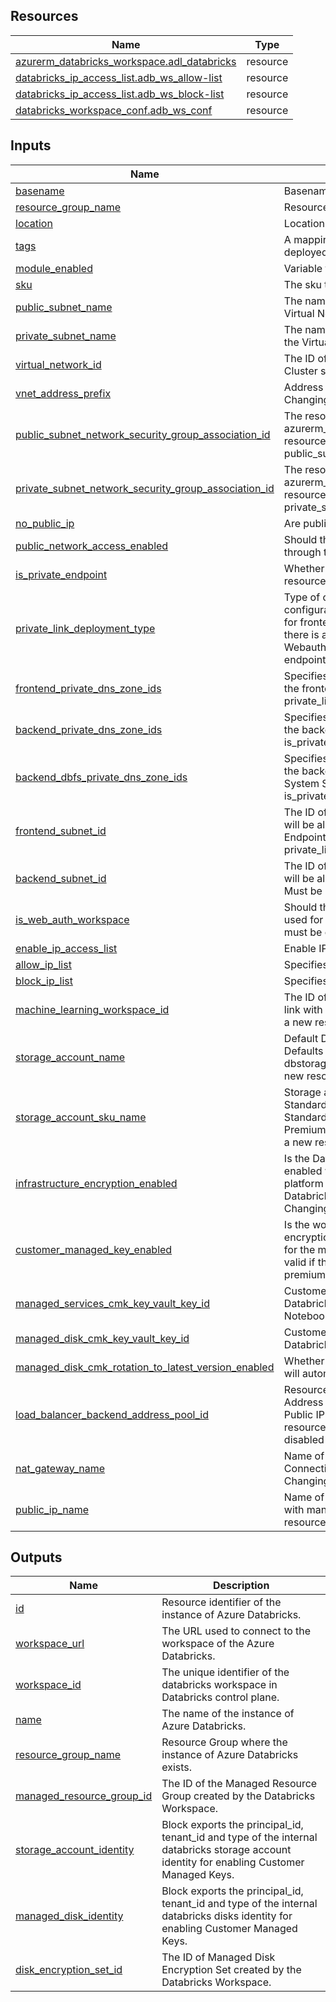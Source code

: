 <!-- BEGIN_TF_DOCS -->
## Resources

| Name | Type |
|------|------|
| [azurerm_databricks_workspace.adl_databricks](https://registry.terraform.io/providers/hashicorp/azurerm/latest/docs/resources/databricks_workspace) | resource |
| [databricks_ip_access_list.adb_ws_allow-list](https://registry.terraform.io/providers/databricks/databricks/latest/docs/resources/ip_access_list) | resource |
| [databricks_ip_access_list.adb_ws_block-list](https://registry.terraform.io/providers/databricks/databricks/latest/docs/resources/ip_access_list) | resource |
| [databricks_workspace_conf.adb_ws_conf](https://registry.terraform.io/providers/databricks/databricks/latest/docs/resources/workspace_conf) | resource |

## Inputs

| Name | Description | Type | Default | Required |
|------|-------------|------|---------|:--------:|
| <a name="input_basename"></a> [basename](#input\_basename) | Basename of the module. | `string` | n/a | yes |
| <a name="input_resource_group_name"></a> [resource\_group\_name](#input\_resource\_group\_name) | Resource group name. | `string` | n/a | yes |
| <a name="input_location"></a> [location](#input\_location) | Location of the resource group. | `string` | n/a | yes |
| <a name="input_tags"></a> [tags](#input\_tags) | A mapping of tags which should be assigned to the deployed resource. | `map(string)` | `{}` | no |
| <a name="input_module_enabled"></a> [module\_enabled](#input\_module\_enabled) | Variable to enable or disable the module. | `bool` | `true` | no |
| <a name="input_sku"></a> [sku](#input\_sku) | The sku to use for the Databricks Workspace. | `string` | `"premium"` | no |
| <a name="input_public_subnet_name"></a> [public\_subnet\_name](#input\_public\_subnet\_name) | The name of the Public (Host) Subnet within the Virtual Network. | `string` | `null` | no |
| <a name="input_private_subnet_name"></a> [private\_subnet\_name](#input\_private\_subnet\_name) | The name of the Private (Container) Subnet within the Virtual Network. | `string` | `null` | no |
| <a name="input_virtual_network_id"></a> [virtual\_network\_id](#input\_virtual\_network\_id) | The ID of a Virtual Network where this Databricks Cluster should be created. | `string` | `null` | no |
| <a name="input_vnet_address_prefix"></a> [vnet\_address\_prefix](#input\_vnet\_address\_prefix) | Address prefix for Managed virtual network. Changing this forces a new resource to be created. | `string` | `"10.139"` | no |
| <a name="input_public_subnet_network_security_group_association_id"></a> [public\_subnet\_network\_security\_group\_association\_id](#input\_public\_subnet\_network\_security\_group\_association\_id) | The resource ID of the azurerm\_subnet\_network\_security\_group\_association resource which is referred to by the public\_subnet\_name field. | `string` | `null` | no |
| <a name="input_private_subnet_network_security_group_association_id"></a> [private\_subnet\_network\_security\_group\_association\_id](#input\_private\_subnet\_network\_security\_group\_association\_id) | The resource ID of the azurerm\_subnet\_network\_security\_group\_association resource which is referred to by the private\_subnet\_name field. | `string` | `null` | no |
| <a name="input_no_public_ip"></a> [no\_public\_ip](#input\_no\_public\_ip) | Are public IP Addresses not allowed? | `bool` | `true` | no |
| <a name="input_public_network_access_enabled"></a> [public\_network\_access\_enabled](#input\_public\_network\_access\_enabled) | Should the Databricks Workspace be accesible through the public network? | `bool` | `false` | no |
| <a name="input_is_private_endpoint"></a> [is\_private\_endpoint](#input\_is\_private\_endpoint) | Whether private endpoints are enabled to access the resource. | `bool` | `true` | no |
| <a name="input_private_link_deployment_type"></a> [private\_link\_deployment\_type](#input\_private\_link\_deployment\_type) | Type of configuration for Private Link. In Standard configuration, there are separate private endpoints for frontend and backend. In Simplified configuration, there is a single private endpoint for UI and API. In Webauth configuration, only a webauth private endpoint is configured. | `string` | `"simplified"` | no |
| <a name="input_frontend_private_dns_zone_ids"></a> [frontend\_private\_dns\_zone\_ids](#input\_frontend\_private\_dns\_zone\_ids) | Specifies the list of Private DNS Zones to include for the frontend. Must be provided when private\_link\_deployment\_type is standard | `list(string)` | `[]` | no |
| <a name="input_backend_private_dns_zone_ids"></a> [backend\_private\_dns\_zone\_ids](#input\_backend\_private\_dns\_zone\_ids) | Specifies the list of Private DNS Zones to include for the backend. Must be provided when is\_private\_endpoint is true | `list(string)` | `[]` | no |
| <a name="input_backend_dbfs_private_dns_zone_ids"></a> [backend\_dbfs\_private\_dns\_zone\_ids](#input\_backend\_dbfs\_private\_dns\_zone\_ids) | Specifies the list of Private DNS Zones to include for the backend connection to the Databricks File System Storage Account. Must be provided when is\_private\_endpoint is true | `list(string)` | `[]` | no |
| <a name="input_frontend_subnet_id"></a> [frontend\_subnet\_id](#input\_frontend\_subnet\_id) | The ID of the subnet from which private IP addresses will be allocated for the user access Private Endpoints. Must be provided when private\_link\_deployment\_type is standard | `string` | `null` | no |
| <a name="input_backend_subnet_id"></a> [backend\_subnet\_id](#input\_backend\_subnet\_id) | The ID of the subnet from which private IP addresses will be allocated for the backend Private Endpoint. Must be provided when is\_private\_endpoint is true | `string` | `null` | no |
| <a name="input_is_web_auth_workspace"></a> [is\_web\_auth\_workspace](#input\_is\_web\_auth\_workspace) | Should this Azure Databricks Workspace Instance be used for Private Endpoint Web Authentication? There must be only one per region. | `string` | `false` | no |
| <a name="input_enable_ip_access_list"></a> [enable\_ip\_access\_list](#input\_enable\_ip\_access\_list) | Enable IP access lists. | `bool` | `false` | no |
| <a name="input_allow_ip_list"></a> [allow\_ip\_list](#input\_allow\_ip\_list) | Specifies the list of IPs allowed to the workspace. | `list(string)` | `[]` | no |
| <a name="input_block_ip_list"></a> [block\_ip\_list](#input\_block\_ip\_list) | Specifies the list of IPs blocked to the workspace. | `list(string)` | `[]` | no |
| <a name="input_machine_learning_workspace_id"></a> [machine\_learning\_workspace\_id](#input\_machine\_learning\_workspace\_id) | The ID of a Azure Machine Learning workspace to link with Databricks workspace. Changing this forces a new resource to be created. | `string` | `null` | no |
| <a name="input_storage_account_name"></a> [storage\_account\_name](#input\_storage\_account\_name) | Default Databricks File Storage account name. Defaults to a randomized name(e.g. dbstoragel6mfeghoe5kxu). Changing this forces a new resource to be created. | `string` | `null` | no |
| <a name="input_storage_account_sku_name"></a> [storage\_account\_sku\_name](#input\_storage\_account\_sku\_name) | Storage account SKU name. Possible values include Standard\_LRS, Standard\_GRS, Standard\_RAGRS, Standard\_GZRS, Standard\_RAGZRS, Standard\_ZRS, Premium\_LRS or Premium\_ZRS. Changing this forces a new resource to be created. | `string` | `"Standard_GRS"` | no |
| <a name="input_infrastructure_encryption_enabled"></a> [infrastructure\_encryption\_enabled](#input\_infrastructure\_encryption\_enabled) | Is the Databricks File System root file system enabled with a secondary layer of encryption with platform managed keys? This field is only valid if the Databricks Workspace sku is set to premium. Changing this forces a new resource to be created. | `bool` | `false` | no |
| <a name="input_customer_managed_key_enabled"></a> [customer\_managed\_key\_enabled](#input\_customer\_managed\_key\_enabled) | Is the workspace enabled for customer managed key encryption? If true this enables the Managed Identity for the managed storage account. This field is only valid if the Databricks Workspace sku is set to premium. | `bool` | `false` | no |
| <a name="input_managed_services_cmk_key_vault_key_id"></a> [managed\_services\_cmk\_key\_vault\_key\_id](#input\_managed\_services\_cmk\_key\_vault\_key\_id) | Customer managed encryption properties for the Databricks Workspace managed resources(e.g. Notebooks and Artifacts). | `string` | `null` | no |
| <a name="input_managed_disk_cmk_key_vault_key_id"></a> [managed\_disk\_cmk\_key\_vault\_key\_id](#input\_managed\_disk\_cmk\_key\_vault\_key\_id) | Customer managed encryption properties for the Databricks Workspace managed disks. | `string` | `null` | no |
| <a name="input_managed_disk_cmk_rotation_to_latest_version_enabled"></a> [managed\_disk\_cmk\_rotation\_to\_latest\_version\_enabled](#input\_managed\_disk\_cmk\_rotation\_to\_latest\_version\_enabled) | Whether customer managed keys for disk encryption will automatically be rotated to the latest version. | `bool` | `null` | no |
| <a name="input_load_balancer_backend_address_pool_id"></a> [load\_balancer\_backend\_address\_pool\_id](#input\_load\_balancer\_backend\_address\_pool\_id) | Resource ID of the Outbound Load balancer Backend Address Pool for Secure Cluster Connectivity (No Public IP) workspace. Changing this forces a new resource to be created. This property is currently disabled and has no effect. | `string` | `null` | no |
| <a name="input_nat_gateway_name"></a> [nat\_gateway\_name](#input\_nat\_gateway\_name) | Name of the NAT gateway for Secure Cluster Connectivity (No Public IP) workspace subnets. Changing this forces a new resource to be created. | `string` | `"nat-gateway"` | no |
| <a name="input_public_ip_name"></a> [public\_ip\_name](#input\_public\_ip\_name) | Name of the Public IP for No Public IP workspace with managed vNet. Changing this forces a new resource to be created. | `string` | `"nat-gw-public-ip"` | no |

## Outputs

| Name | Description |
|------|-------------|
| <a name="output_id"></a> [id](#output\_id) | Resource identifier of the instance of Azure Databricks. |
| <a name="output_workspace_url"></a> [workspace\_url](#output\_workspace\_url) | The URL used to connect to the workspace of the Azure Databricks. |
| <a name="output_workspace_id"></a> [workspace\_id](#output\_workspace\_id) | The unique identifier of the databricks workspace in Databricks control plane. |
| <a name="output_name"></a> [name](#output\_name) | The name of the instance of Azure Databricks. |
| <a name="output_resource_group_name"></a> [resource\_group\_name](#output\_resource\_group\_name) | Resource Group where the instance of Azure Databricks exists. |
| <a name="output_managed_resource_group_id"></a> [managed\_resource\_group\_id](#output\_managed\_resource\_group\_id) | The ID of the Managed Resource Group created by the Databricks Workspace. |
| <a name="output_storage_account_identity"></a> [storage\_account\_identity](#output\_storage\_account\_identity) | Block exports the principal\_id, tenant\_id and type of the internal databricks storage account identity for enabling Customer Managed Keys. |
| <a name="output_managed_disk_identity"></a> [managed\_disk\_identity](#output\_managed\_disk\_identity) | Block exports the principal\_id, tenant\_id and type of the internal databricks disks identity for enabling Customer Managed Keys. |
| <a name="output_disk_encryption_set_id"></a> [disk\_encryption\_set\_id](#output\_disk\_encryption\_set\_id) | The ID of Managed Disk Encryption Set created by the Databricks Workspace. |
<!-- END_TF_DOCS -->
